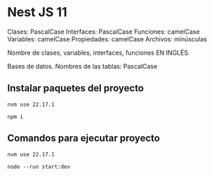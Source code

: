 # Nest JS 11

Clases: PascalCase
Interfaces: PascalCase
Funciones: camelCase
Variables: camelCase
Propiedades: camelCase
Archivos: minúsculas

Nombre de clases, variables, interfaces, funciones EN INGLÉS.

Bases de datos.
Nombres de las tablas: PascalCase

## Instalar paquetes del proyecto

```console
nvm use 22.17.1
```

```console
npm i
```

## Comandos para ejecutar proyecto

```console
nvm use 22.17.1
```

```console
node --run start:dev
```
